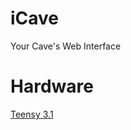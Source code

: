 # iCave

Your Cave's Web Interface

# Hardware

[Teensy 3.1](https://www.pjrc.com/teensy/teensy31.html)
